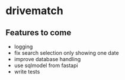 # drivematch

## Features to come

- logging
- fix search selection only showing one date
- improve database handling
- use sqlmodel from fastapi
- write tests
